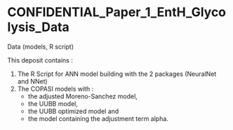 # CONFIDENTIAL_Paper_1_EntH_Glycolysis_Data
Data (models, R script)

This deposit contains :
1) The R Script for ANN model building with the 2 packages (NeuralNet and NNet)
2) The COPASI models with :
      - the adjusted Moreno-Sanchez model,
      - the UUBB model,
      - the UUBB optimized model and
      - the model containing the adjustment term alpha.
